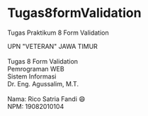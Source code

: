 # Tugas8formValidation
Tugas Praktikum 8 Form Validation

UPN "VETERAN" JAWA TIMUR <br> <br>
Tugas 8 Form Validation <br>
Pemrograman WEB <br>
Sistem Informasi <br>
Dr. Eng. Agussalim, M.T. <br>
<br>
Nama: Rico Satria Fandi :smile:
<br>
NPM: 19082010104
